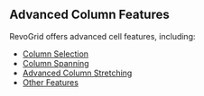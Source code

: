 ## Advanced Column Features

RevoGrid offers advanced cell features, including:

- [Column Selection](./selection.pro)
- [Column Spanning](./span.pro)
- [Advanced Column Stretching](./stretch.pro)
- [Other Features](../../pro/index.md)